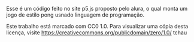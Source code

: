 Esse é um código feito no site p5.js proposto pelo alura, o qual monta um jogo de estilo pong usnado linguagem de programação.


Este trabalho está marcado com CC0 1.0. Para visualizar uma cópia desta licença, visite https://creativecommons.org/publicdomain/zero/1.0/ tchau ​
